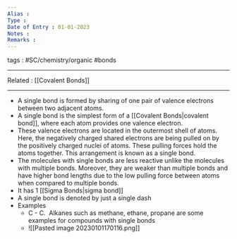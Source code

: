 ```yaml
---
Alias : 
Type : 
Date of Entry : 01-01-2023
Notes : 
Remarks :  
---
```

 tags :  #SC/chemistry/organic #bonds
 
---
Related :  [[Covalent Bonds]] 

---
- A single bond is formed by sharing of one pair of valence electrons between two adjacent atoms.
- A single bond is the simplest form of a [[Covalent Bonds|covalent bond]], where each atom provides one valence electron.
- These valence electrons are located in the outermost shell of atoms. Here, the negatively charged shared electrons are being pulled on by the positively charged nuclei of atoms. These pulling forces hold the atoms together. This arrangement is known as a single bond.
- The molecules with single bonds are less reactive unlike the molecules with multiple bonds. Moreover, they are weaker than multiple bonds and have higher bond lengths due to the low pulling force between atoms when compared to multiple bonds.
- It has 1 [[Sigma Bonds|sigma bond]]
- A single bond is denoted by just a single dash
-  Examples 
	-  C - C.  Alkanes such as methane, ethane, propane are some examples for compounds with single bonds
	- ![[Pasted image 20230101170116.png]]